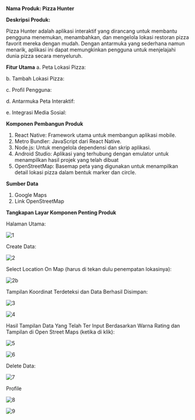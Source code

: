 **Nama Produk: Pizza Hunter**

**Deskripsi Produk:**

Pizza Hunter adalah aplikasi interaktif yang dirancang untuk membantu pengguna menemukan, menambahkan, dan mengelola lokasi restoran pizza favorit mereka dengan mudah. Dengan antarmuka yang sederhana namun menarik, aplikasi ini dapat memungkinkan pengguna untuk menjelajahi dunia pizza secara menyeluruh.

**Fitur Utama**
a. Peta Lokasi Pizza:

b. Tambah Lokasi Pizza:

c. Profil Pengguna: 

d. Antarmuka Peta Interaktif:

e. Integrasi Media Sosial: 


**Komponen Pembangun Produk**
1. React Native: Framework utama untuk membangun aplikasi mobile.
2. Metro Bundler: JavaScript dari React Native.
3. Node.js: Untuk mengelola dependensi dan skrip aplikasi.
4. Android Studio: Aplikasi yang terhubung dengan emulator untuk menampilkan hasil projek yang telah dibuat
5. OpenStreetMap: Basemap peta yang digunakan untuk menampilkan detail lokasi pizza dalam bentuk marker dan circle.

**Sumber Data**
1. Google Maps
2. Link OpenStreetMap

**Tangkapan Layar Komponen Penting Produk**

Halaman Utama:


   ![1](https://github.com/user-attachments/assets/a65ea060-2e3d-4f6a-9b92-55f693ff70d4)


Create Data:


   ![2](https://github.com/user-attachments/assets/bae08c8e-0427-402c-b59e-04954f01b6f9)

   
Select Location On Map (harus di tekan dulu penempatan lokasinya):


   ![2b](https://github.com/user-attachments/assets/19dbe625-7440-41df-b7b7-5364f064c200)

   

Tampilan Koordinat Terdeteksi dan Data Berhasil Disimpan:


   ![3](https://github.com/user-attachments/assets/b8b31a5d-4afa-4eb9-8f8b-1ce1785a8509)

   
   ![4](https://github.com/user-attachments/assets/b090776d-ff02-4ef6-84cf-ffb82447ba15)



Hasil Tampilan Data Yang Telah Ter Input Berdasarkan Warna Rating dan Tampilan di Open Street Maps (ketika di klik):


   ![5](https://github.com/user-attachments/assets/4916bd87-e32f-4fe4-8c59-4e10a105fedb)

   
   ![6](https://github.com/user-attachments/assets/612aef6a-099d-4eac-9012-a6417e96bc09)



Delete Data:


   ![7](https://github.com/user-attachments/assets/4912d7d6-90a7-4f65-84cd-8e9814e3f865)



Profile


   ![8](https://github.com/user-attachments/assets/dcc61b90-3035-4fb8-801d-d3f4d574234c)


   ![9](https://github.com/user-attachments/assets/1c1582da-2229-4a9b-92ac-d5b2d986ac0f)











